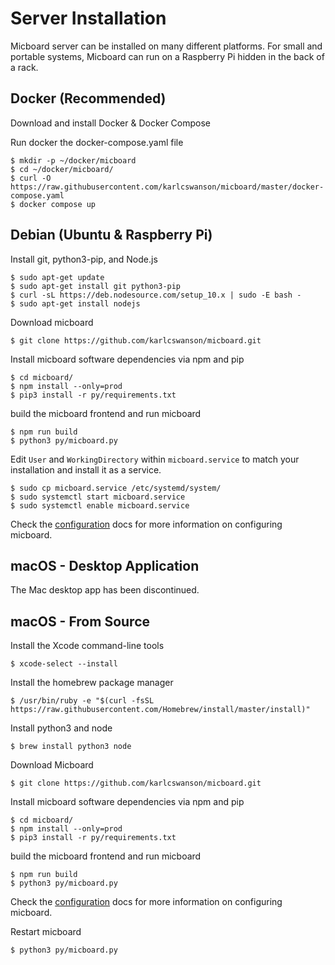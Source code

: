 # Server Installation
Micboard server can be installed on many different platforms.  For small and portable systems, Micboard can run on a Raspberry Pi hidden in the back of a rack.

## Docker (Recommended)
Download and install Docker & Docker Compose

Run docker the docker-compose.yaml file
```
$ mkdir -p ~/docker/micboard
$ cd ~/docker/micboard/
$ curl -O https://raw.githubusercontent.com/karlcswanson/micboard/master/docker-compose.yaml
$ docker compose up
```


## Debian (Ubuntu & Raspberry Pi)
Install git, python3-pip, and Node.js
```
$ sudo apt-get update
$ sudo apt-get install git python3-pip
$ curl -sL https://deb.nodesource.com/setup_10.x | sudo -E bash -
$ sudo apt-get install nodejs
```

Download micboard
```
$ git clone https://github.com/karlcswanson/micboard.git
```

Install micboard software dependencies via npm and pip
```
$ cd micboard/
$ npm install --only=prod
$ pip3 install -r py/requirements.txt
```

build the micboard frontend and run micboard
```
$ npm run build
$ python3 py/micboard.py
```

Edit `User` and `WorkingDirectory` within `micboard.service` to match your installation and install it as a service.
```
$ sudo cp micboard.service /etc/systemd/system/
$ sudo systemctl start micboard.service
$ sudo systemctl enable micboard.service
```

Check the [configuration](configuration.md) docs for more information on configuring micboard.

## macOS - Desktop Application
The Mac desktop app has been discontinued.


## macOS - From Source
Install the Xcode command-line tools
```
$ xcode-select --install
```

Install the homebrew package manager
```
$ /usr/bin/ruby -e "$(curl -fsSL https://raw.githubusercontent.com/Homebrew/install/master/install)"
```

Install python3 and node
```
$ brew install python3 node
```

Download Micboard
```
$ git clone https://github.com/karlcswanson/micboard.git
```

Install micboard software dependencies via npm and pip
```
$ cd micboard/
$ npm install --only=prod
$ pip3 install -r py/requirements.txt
```

build the micboard frontend and run micboard
```
$ npm run build
$ python3 py/micboard.py
```

Check the [configuration](configuration.md) docs for more information on configuring micboard.

Restart micboard
```
$ python3 py/micboard.py
```